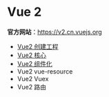 # Vue 2

**官方网站**：https://v2.cn.vuejs.org

- [Vue2 创建工程](CreateProject.md)
- [Vue2 核心](Core/index.md)
- [Vue2 组件化](Componentization/index.md)
- Vue2 vue-resource
- Vue2 Vuex
- Vue2 路由
